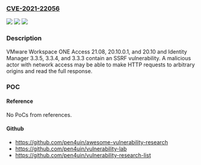 ### [CVE-2021-22056](https://cve.mitre.org/cgi-bin/cvename.cgi?name=CVE-2021-22056)
![](https://img.shields.io/static/v1?label=Product&message=VMware%20Workspace%20ONE%20Access%20and%20Identity%20Manager&color=blue)
![](https://img.shields.io/static/v1?label=Version&message=n%2Fa&color=blue)
![](https://img.shields.io/static/v1?label=Vulnerability&message=VMware%20Workspace%20Access%20and%20Identity%20Manager%20patches%20SSRF%20vulnerability&color=brighgreen)

### Description

VMware Workspace ONE Access 21.08, 20.10.0.1, and 20.10 and Identity Manager 3.3.5, 3.3.4, and 3.3.3 contain an SSRF vulnerability. A malicious actor with network access may be able to make HTTP requests to arbitrary origins and read the full response.

### POC

#### Reference
No PoCs from references.

#### Github
- https://github.com/pen4uin/awesome-vulnerability-research
- https://github.com/pen4uin/vulnerability-lab
- https://github.com/pen4uin/vulnerability-research-list

